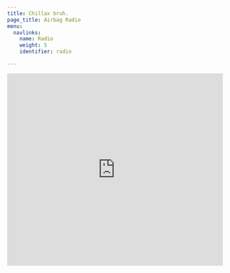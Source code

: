 ```yaml
---
title: Chillax bruh.
page_title: Airbag Radio
menu:
  navlinks:
    name: Radio
    weight: 5
    identifier: radio

---
```

<div><iframe allow="autoplay *; encrypted-media *;" frameborder="0" height="450" style="width:100%;max-width:660px;overflow:hidden;background:transparent;" sandbox="allow-forms allow-popups allow-same-origin allow-scripts allow-storage-access-by-user-activation allow-top-navigation-by-user-activation" src="https://embed.music.apple.com/us/playlist/headphones-on-do-not-disturb/pl.u-gxyRFbz8Mr"></iframe></div>
